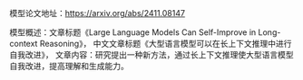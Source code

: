 模型论文地址：https://arxiv.org/abs/2411.08147

模型概述：文章标题《Large Language Models Can Self-Improve in Long-context Reasoning》，
中文文章标题《大型语言模型可以在长上下文推理中进行自我改进》，
文章内容：研究提出一种新方法，通过长上下文推理使大型语言模型自我改进，提高理解和生成能力。
